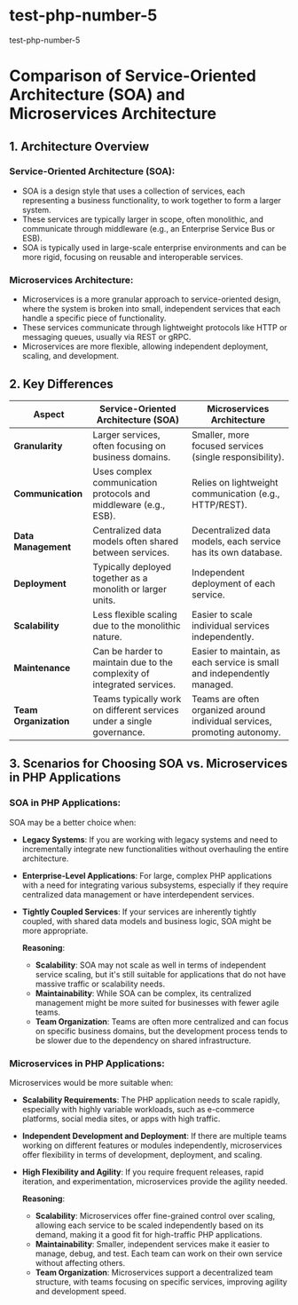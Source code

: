 # test-php-number-5
 test-php-number-5


# Comparison of Service-Oriented Architecture (SOA) and Microservices Architecture

## 1. Architecture Overview

### Service-Oriented Architecture (SOA):
- SOA is a design style that uses a collection of services, each representing a business functionality, to work together to form a larger system.
- These services are typically larger in scope, often monolithic, and communicate through middleware (e.g., an Enterprise Service Bus or ESB).
- SOA is typically used in large-scale enterprise environments and can be more rigid, focusing on reusable and interoperable services.

### Microservices Architecture:
- Microservices is a more granular approach to service-oriented design, where the system is broken into small, independent services that each handle a specific piece of functionality.
- These services communicate through lightweight protocols like HTTP or messaging queues, usually via REST or gRPC.
- Microservices are more flexible, allowing independent deployment, scaling, and development.

## 2. Key Differences

| Aspect                | Service-Oriented Architecture (SOA)                   | Microservices Architecture                             |
|-----------------------|--------------------------------------------------------|--------------------------------------------------------|
| **Granularity**       | Larger services, often focusing on business domains.  | Smaller, more focused services (single responsibility).  |
| **Communication**     | Uses complex communication protocols and middleware (e.g., ESB). | Relies on lightweight communication (e.g., HTTP/REST).  |
| **Data Management**   | Centralized data models often shared between services. | Decentralized data models, each service has its own database. |
| **Deployment**        | Typically deployed together as a monolith or larger units. | Independent deployment of each service.               |
| **Scalability**       | Less flexible scaling due to the monolithic nature.   | Easier to scale individual services independently.     |
| **Maintenance**       | Can be harder to maintain due to the complexity of integrated services. | Easier to maintain, as each service is small and independently managed. |
| **Team Organization** | Teams typically work on different services under a single governance. | Teams are often organized around individual services, promoting autonomy. |

## 3. Scenarios for Choosing SOA vs. Microservices in PHP Applications

### SOA in PHP Applications:
SOA may be a better choice when:
- **Legacy Systems**: If you are working with legacy systems and need to incrementally integrate new functionalities without overhauling the entire architecture.
- **Enterprise-Level Applications**: For large, complex PHP applications with a need for integrating various subsystems, especially if they require centralized data management or have interdependent services.
- **Tightly Coupled Services**: If your services are inherently tightly coupled, with shared data models and business logic, SOA might be more appropriate.

  **Reasoning**:
  - **Scalability**: SOA may not scale as well in terms of independent service scaling, but it's still suitable for applications that do not have massive traffic or scalability needs.
  - **Maintainability**: While SOA can be complex, its centralized management might be more suited for businesses with fewer agile teams.
  - **Team Organization**: Teams are often more centralized and can focus on specific business domains, but the development process tends to be slower due to the dependency on shared infrastructure.

### Microservices in PHP Applications:
Microservices would be more suitable when:
- **Scalability Requirements**: The PHP application needs to scale rapidly, especially with highly variable workloads, such as e-commerce platforms, social media sites, or apps with high traffic.
- **Independent Development and Deployment**: If there are multiple teams working on different features or modules independently, microservices offer flexibility in terms of development, deployment, and scaling.
- **High Flexibility and Agility**: If you require frequent releases, rapid iteration, and experimentation, microservices provide the agility needed.

  **Reasoning**:
  - **Scalability**: Microservices offer fine-grained control over scaling, allowing each service to be scaled independently based on its demand, making it a good fit for high-traffic PHP applications.
  - **Maintainability**: Smaller, independent services make it easier to manage, debug, and test. Each team can work on their own service without affecting others.
  - **Team Organization**: Microservices support a decentralized team structure, with teams focusing on specific services, improving agility and development speed.
